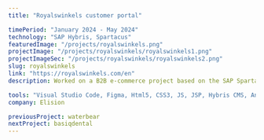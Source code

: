```yaml
---
title: "Royalswinkels customer portal"

timePeriod: "January 2024 - May 2024"
technology: "SAP Hybris, Spartacus"
featuredImage: "/projects/royalswinkels.png"
projectImage: "/projects/royalswinkels/royalswinkels1.png"
projectImageSec: "/projects/royalswinkels/royalswinkels2.png"
slug: royalswinkels
link: "https://royalswinkels.com/en"
description: Worked on a B2B e-commerce project based on the SAP Spartacus Angular platform. Contributed to the development of the storefront theme from the ground up, focusing on performance and scalability. Additionally, integrated Gigya features into the Composable Storefront, enhancing the platform's capabilities and user experience.

tools: "Visual Studio Code, Figma, Html5, CSS3, JS, JSP, Hybris CMS, Angular, Spartacus"
company: Elision

previousProject: waterbear
nextProject: basiqdental
---
```

